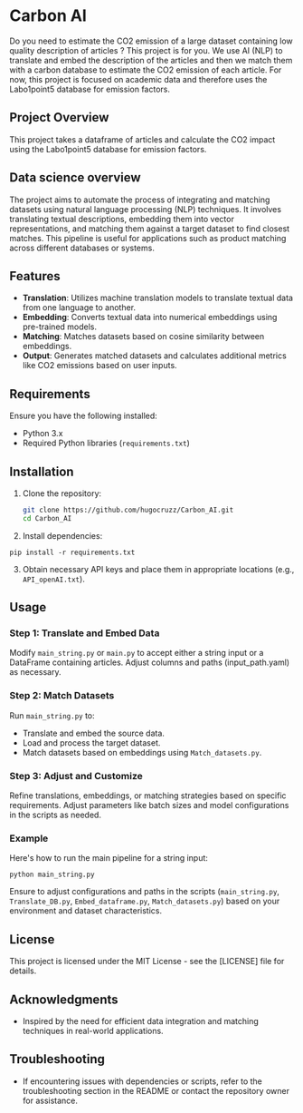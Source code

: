 # Carbon AI 

Do you need to estimate the CO2 emission of a large dataset containing low quality description of articles ? This project is for you.
We use AI (NLP) to translate and embed the description of the articles and then we match them with a carbon database to estimate the CO2 emission of each article.
For now, this project is focused on academic data and therefore uses the Labo1point5 database for emission factors.

## Project Overview

This project takes a dataframe of articles and calculate the CO2 impact using the Labo1point5 database for emission factors.

## Data science overview
The project aims to automate the process of integrating and matching datasets using natural language processing (NLP) techniques. It involves translating textual descriptions, embedding them into vector representations, and matching them against a target dataset to find closest matches. This pipeline is useful for applications such as product matching across different databases or systems.

## Features

- **Translation**: Utilizes machine translation models to translate textual data from one language to another.
- **Embedding**: Converts textual data into numerical embeddings using pre-trained models.
- **Matching**: Matches datasets based on cosine similarity between embeddings.
- **Output**: Generates matched datasets and calculates additional metrics like CO2 emissions based on user inputs.

## Requirements

Ensure you have the following installed:

- Python 3.x
- Required Python libraries (`requirements.txt`)

## Installation

1. Clone the repository:

   ```bash
   git clone https://github.com/hugocruzz/Carbon_AI.git
   cd Carbon_AI
   ```

2. Install dependencies:

```pip install -r requirements.txt```


3. Obtain necessary API keys and place them in appropriate locations (e.g., `API_openAI.txt`).

## Usage

### Step 1: Translate and Embed Data

Modify `main_string.py` or `main.py` to accept either a string input or a DataFrame containing articles. Adjust columns and paths (input_path.yaml) as necessary.

### Step 2: Match Datasets

Run `main_string.py` to:
- Translate and embed the source data.
- Load and process the target dataset.
- Match datasets based on embeddings using `Match_datasets.py`.

### Step 3: Adjust and Customize

Refine translations, embeddings, or matching strategies based on specific requirements. Adjust parameters like batch sizes and model configurations in the scripts as needed.

### Example

Here's how to run the main pipeline for a string input:

```python main_string.py```


Ensure to adjust configurations and paths in the scripts (`main_string.py`, `Translate_DB.py`, `Embed_dataframe.py`, `Match_datasets.py`) based on your environment and dataset characteristics.

## License

This project is licensed under the MIT License - see the [LICENSE] file for details.

## Acknowledgments

- Inspired by the need for efficient data integration and matching techniques in real-world applications.

## Troubleshooting

- If encountering issues with dependencies or scripts, refer to the troubleshooting section in the README or contact the repository owner for assistance.
